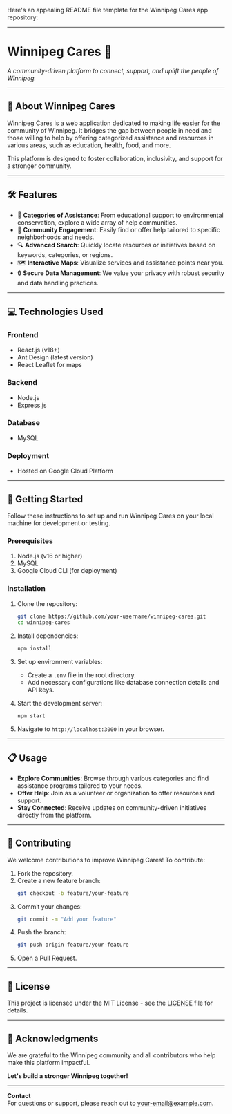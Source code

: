 Here's an appealing README file template for the Winnipeg Cares app repository: 

---

# **Winnipeg Cares** 🌟  
*A community-driven platform to connect, support, and uplift the people of Winnipeg.*

---

## 🚀 **About Winnipeg Cares**  

Winnipeg Cares is a web application dedicated to making life easier for the community of Winnipeg. It bridges the gap between people in need and those willing to help by offering categorized assistance and resources in various areas, such as education, health, food, and more.  

This platform is designed to foster collaboration, inclusivity, and support for a stronger community.  

---

## 🛠️ **Features**  

- 📌 **Categories of Assistance**: From educational support to environmental conservation, explore a wide array of help communities.  
- 🌟 **Community Engagement**: Easily find or offer help tailored to specific neighborhoods and needs.  
- 🔍 **Advanced Search**: Quickly locate resources or initiatives based on keywords, categories, or regions.  
- 🗺️ **Interactive Maps**: Visualize services and assistance points near you.  
- 🔒 **Secure Data Management**: We value your privacy with robust security and data handling practices.  

---

## 💻 **Technologies Used**  

### **Frontend**  
- React.js (v18+)  
- Ant Design (latest version)  
- React Leaflet for maps  

### **Backend**  
- Node.js  
- Express.js  

### **Database**  
- MySQL  

### **Deployment**  
- Hosted on Google Cloud Platform  

---

## 🚧 **Getting Started**  

Follow these instructions to set up and run Winnipeg Cares on your local machine for development or testing.

### **Prerequisites**  
1. Node.js (v16 or higher)  
2. MySQL  
3. Google Cloud CLI (for deployment)  

### **Installation**  
1. Clone the repository:  
   ```bash
   git clone https://github.com/your-username/winnipeg-cares.git
   cd winnipeg-cares
   ```

2. Install dependencies:  
   ```bash
   npm install
   ```

3. Set up environment variables:  
   - Create a `.env` file in the root directory.  
   - Add necessary configurations like database connection details and API keys.  

4. Start the development server:  
   ```bash
   npm start
   ```

5. Navigate to `http://localhost:3000` in your browser.  

---

## 📋 **Usage**  

- **Explore Communities**: Browse through various categories and find assistance programs tailored to your needs.  
- **Offer Help**: Join as a volunteer or organization to offer resources and support.  
- **Stay Connected**: Receive updates on community-driven initiatives directly from the platform.  

---

## 🤝 **Contributing**  

We welcome contributions to improve Winnipeg Cares! To contribute:  
1. Fork the repository.  
2. Create a new feature branch:  
   ```bash
   git checkout -b feature/your-feature
   ```
3. Commit your changes:  
   ```bash
   git commit -m "Add your feature"
   ```
4. Push the branch:  
   ```bash
   git push origin feature/your-feature
   ```
5. Open a Pull Request.  

---

## 📄 **License**  

This project is licensed under the MIT License - see the [LICENSE](LICENSE) file for details.  

---

## 🌟 **Acknowledgments**  

We are grateful to the Winnipeg community and all contributors who help make this platform impactful.  

**Let's build a stronger Winnipeg together!**  

---  

**Contact**  
For questions or support, please reach out to [your-email@example.com](mailto:piotr.tajanowicz@gmail.com).  
